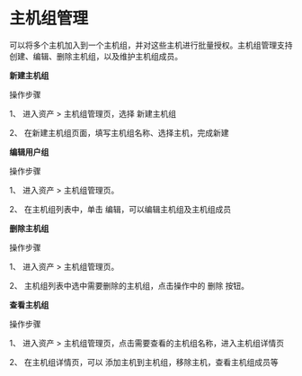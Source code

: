 # 主机组管理

可以将多个主机加入到一个主机组，并对这些主机进行批量授权。主机组管理支持创建、编辑、删除主机组，以及维护主机组成员。

**新建主机组**

操作步骤

1、 进入资产 > 主机组管理页，选择 新建主机组

2、 在新建主机组页面，填写主机组名称、选择主机，完成新建

**编辑用户组**

操作步骤

1、 进入资产 > 主机组管理页。

2、 在主机组列表中，单击 编辑，可以编辑主机组及主机组成员


**删除主机组**

操作步骤

1、 进入资产 > 主机组管理页。

2、 主机组列表中选中需要删除的主机组，点击操作中的 删除 按钮。

**查看主机组**

操作步骤

1、 进入资产 > 主机组管理页，点击需要查看的主机组名称，进入主机组详情页

2、 在主机组详情页，可以 添加主机到主机组，移除主机，查看主机组成员等
